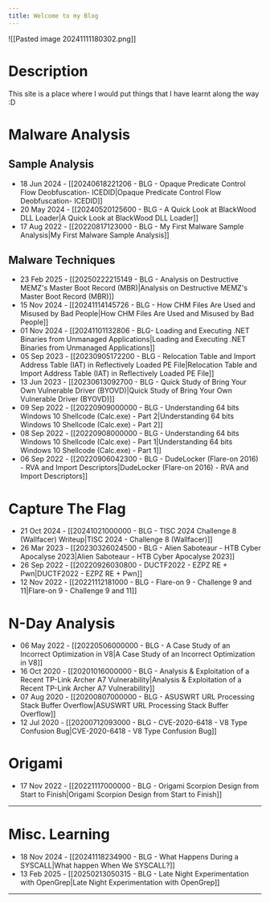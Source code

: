 ```yaml
---
title: Welcome to my Blog
---
```

![[Pasted image 20241111180302.png]]
# Description
This site is a place where I would put things that I have learnt along the way :D
# Malware Analysis

## Sample Analysis
- 18 Jun 2024 - [[20240618221206 - BLG - Opaque Predicate Control Flow Deobfuscation- ICEDID|Opaque Predicate Control Flow Deobfuscation- ICEDID]]
- 20 May 2024 - [[20240520125600 - BLG - A Quick Look at BlackWood DLL Loader|A Quick Look at BlackWood DLL Loader]]
- 17 Aug 2022 - [[20220817123000 - BLG - My First Malware Sample Analysis|My First Malware Sample Analysis]]
## Malware Techniques
- 23 Feb 2025 - [[20250222215149 - BLG - Analysis on Destructive MEMZ's Master Boot Record (MBR)|Analysis on Destructive MEMZ's Master Boot Record (MBR)]]
- 15 Nov 2024 - [[20241114145726 - BLG - How CHM Files Are Used and Misused by Bad People|How CHM Files Are Used and Misused by Bad People]]
- 01 Nov 2024 - [[20241101132806 - BLG- Loading and Executing .NET Binaries from Unmanaged Applications|Loading and Executing .NET Binaries from Unmanaged Applications]]
- 05 Sep 2023 - [[20230905172200 - BLG - Relocation Table and Import Address Table (IAT) in Reflectively Loaded PE File|Relocation Table and Import Address Table (IAT) in Reflectively Loaded PE File]] 
- 13 Jun 2023 - [[20230613092700 - BLG - Quick Study of Bring Your Own Vulnerable Driver (BYOVD)|Quick Study of Bring Your Own Vulnerable Driver (BYOVD)]]
- 09 Sep 2022 - [[20220909000000 - BLG - Understanding 64 bits Windows 10 Shellcode (Calc.exe) - Part 2|Understanding 64 bits Windows 10 Shellcode (Calc.exe) - Part 2]]
- 08 Sep 2022 - [[20220908000000 - BLG - Understanding 64 bits Windows 10 Shellcode (Calc.exe) - Part 1|Understanding 64 bits Windows 10 Shellcode (Calc.exe) - Part 1]]
- 06 Sep 2022  - [[20220906042300 - BLG - DudeLocker (Flare-on 2016) - RVA and Import Descriptors|DudeLocker (Flare-on 2016) - RVA and Import Descriptors]]
# Capture The Flag

- 21 Oct 2024  - [[20241021000000 - BLG - TISC 2024 Challenge 8 (Wallfacer) Writeup|TISC 2024 - Challenge 8 (Wallfacer)]]
- 26 Mar 2023 - [[20230326024500 - BLG - Alien Saboteaur - HTB Cyber Apocalyse 2023|Alien Saboteaur - HTB Cyber Apocalyse 2023]]
- 26 Sep 2022 - [[20220926030800 - DUCTF2022 - EZPZ RE + Pwn|DUCTF2022 - EZPZ RE + Pwn]]
- 12 Nov 2022 - [[20221112181000 - BLG - Flare-on 9 - Challenge 9 and 11|Flare-on 9 - Challenge 9 and 11]]
# N-Day Analysis

- 06 May 2022 - [[20220506000000 - BLG - A Case Study of an Incorrect Optimization in V8|A Case Study of an Incorrect Optimization in V8]]
- 16 Oct 2020 - [[20201016000000 - BLG - Analysis & Exploitation of a Recent TP-Link Archer A7 Vulnerability|Analysis & Exploitation of a Recent TP-Link Archer A7 Vulnerability]]
- 07 Aug 2020 - [[20200807000000 - BLG - ASUSWRT URL Processing Stack Buffer Overflow|ASUSWRT URL Processing Stack Buffer Overflow]]
- 12 Jul 2020 - [[20200712093000 - BLG - CVE-2020-6418 - V8 Type Confusion Bug|CVE-2020-6418 - V8 Type Confusion Bug]]

# Origami

- 17 Nov 2022 - [[20221117000000 - BLG - Origami Scorpion Design from Start to Finish|Origami Scorpion Design from Start to Finish]]

---
# Misc. Learning

- 18 Nov 2024 - [[20241118234900 - BLG - What Happens During a SYSCALL|What happen When We SYSCALL?]]
- 13 Feb 2025 - [[20250213050315 - BLG - Late Night Experimentation with OpenGrep|Late Night Experimentation with OpenGrep]]

---